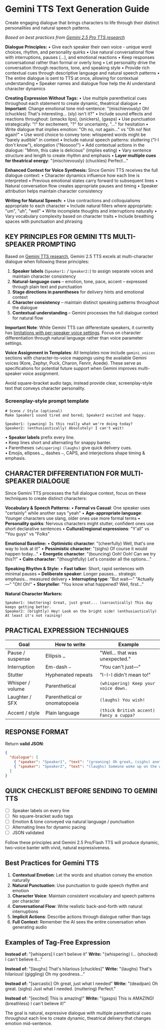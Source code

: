 # Gemini TTS Text Generation Guide

Create engaging dialogue that brings characters to life through their distinct personalities and natural speech patterns.

*Based on best practices from [Gemini 2.5 Pro TTS research](https://chatgpt.com/s/dr_684b0093f60481919158eefbc32b54c9)*

**Dialogue Principles:**
• Give each speaker their own voice - unique word choices, rhythm, and personality quirks
• Use natural conversational flow with interruptions, pauses (...), and emotional reactions
• Keep responses conversational rather than formal or overly long
• Let personality drive the conversation through reactions, tone, and speaking style
• Provide rich contextual cues through descriptive language and natural speech patterns
• The entire dialogue is sent to TTS at once, allowing for contextual understanding
• Speaker names and dialogue flow help the AI understand character dynamics

**Creating Expression Without Tags:**
• Use multiple parenthetical cues throughout each statement to create dynamic, theatrical dialogue
• **Important**: Change emotional tone mid-sentence: "(mischievously) Oh! (chuckles) That's interesting... (sly) isn't it?"
• Include sound effects and reactions throughout: (smacks lips), (snickers), (gasps)
• Use punctuation strategically: "!" for excitement, "?" for uncertainty, "..." for hesitation
• Write dialogue that implies emotion: "Oh no, not again..." vs "Oh no! Not again!"
• Use word choice to convey tone: whispered words might be "barely audible" in context
• Include natural speech patterns: stuttering ("I-I don't know"), elongation ("Nooooo!")
• Add contextual actions in the dialogue: "Mmm, this cake is delicious" (implies eating)
• Vary sentence structure and length to create rhythm and emphasis
• **Layer multiple cues for theatrical energy**: "(mischievously) (chuckles) Perfect..."

**Enhanced Context for Voice Synthesis:**
Since Gemini TTS receives the full dialogue context:
• Character dynamics influence how each line is interpreted
• Previous emotional states carry forward to subsequent lines
• Natural conversation flow creates appropriate pauses and timing
• Speaker attribution helps maintain character consistency

**Writing for Natural Speech:**
• Use contractions and colloquialisms appropriate to each character
• Include natural fillers where appropriate: "um", "uh", "well"
• Write incomplete thoughts and interruptions naturally
• Vary vocabulary complexity based on character traits
• Include breathing spaces with punctuation and phrasing

## KEY PRINCIPLES FOR GEMINI TTS MULTI-SPEAKER PROMPTING

Based on [Gemini TTS research](https://ai.google.dev/gemini-api/docs/speech-generation), Gemini 2.5 TTS excels at multi-character dialogue when following these principles:

1. **Speaker labels** (`Speaker1:` / `Speaker2:`) to assign separate voices and maintain character consistency
2. **Natural-language cues** – emotion, tone, pace, accent – expressed through plain text and punctuation
3. **Stage directions in parentheses** for delivery hints and emotional context
4. **Character consistency** – maintain distinct speaking patterns throughout the dialogue
5. **Contextual understanding** – Gemini processes the full dialogue context for natural flow

**Important Note**: While Gemini TTS can differentiate speakers, it currently has [limitations with per-speaker voice settings](https://discuss.ai.google.dev/t/gemini-tts-ignores-per-speaker-voice-settings-in-multi-character-prompts/84125). Focus on character differentiation through natural language rather than voice parameter settings.

**Voice Assignment in Templates**: All templates now include `gemini_voices` sections with character-to-voice mappings using the available Gemini voices (Kore, Zephyr, Puck, Charon, Fenrir, Aoede). These serve as specifications for potential future support when Gemini improves multi-speaker voice assignment.

Avoid square-bracket audio tags; instead provide clear, screenplay-style text that conveys character personality.

### Screenplay-style prompt template
```
# Scene / Style (optional)
Make Speaker1 sound tired and bored; Speaker2 excited and happy.

Speaker1: (yawning) Is this really what we're doing today?
Speaker2: (enthusiastically) Absolutely! I can't wait!
```
• **Speaker labels** prefix every line.<br>
• Keep lines short and alternating for snappy banter.<br>
• Parentheses `(whispering)` `(laughs)` give quick delivery cues.<br>
• Emojis, ellipses `…`, dashes `–`, CAPS, and interjections shape timing & emphasis.

## CHARACTER DIFFERENTIATION FOR MULTI-SPEAKER DIALOGUE

Since Gemini TTS processes the full dialogue context, focus on these techniques to create distinct characters:

**Vocabulary & Speech Patterns:**
• **Formal vs Casual**: One speaker uses "certainly" while another says "yeah"
• **Age-appropriate language**: Younger characters use slang, older ones use more formal terms
• **Personality quirks**: Nervous characters might stutter, confident ones use short declarative sentences
• **Cultural/regional expressions**: "Y'all" vs "You guys" vs "Folks"

**Emotional Baseline:**
• **Optimistic character**: "(cheerfully) Well, that's one way to look at it!"
• **Pessimistic character**: "(sighs) Of course it would happen today..."
• **Energetic character**: "(bouncing) Ooh! Ooh! Can we try this?!"
• **Calm character**: "(thoughtfully) Let's consider all the options..."

**Speaking Rhythm & Style:**
• **Fast talker**: Short, rapid sentences with minimal pauses
• **Deliberate speaker**: Longer pauses... strategic emphasis... measured delivery
• **Interrupting type**: "But wait—" "Actually—" "Oh! Oh!"
• **Storyteller**: "You know what happened? Well, first..."

**Natural Character Markers:**
```
Speaker1: (muttering) Great, just great... (sarcastically) This day keeps getting better.
Speaker2: (brightly) Hey! Look on the bright side! (enthusiastically) At least it's not raining!
```

## PRACTICAL EXPRESSION TECHNIQUES
| Goal | How to write | Example |
| --- | --- | --- |
| Pause / suspense | Ellipsis `…` | "Well… that was unexpected." |
| Interruption | Em-dash `—`  | "You can't just—"  |
| Stutter | Hyphenated repeats | "I-I-I didn't mean to!" |
| Whisper / volume | Parenthetical | `(whispering) Keep your voice down.` |
| Laughter / SFX | Parenthetical or onomatopoeia | `(laughs) You wish!` |
| Accent / style | Plain language | `(thick British accent) Fancy a cuppa?` |

## RESPONSE FORMAT
Return **valid JSON**:
```json
{
  "dialogue": [
    { "speaker": "Speaker1", "text": "(groaning) Oh great… (sighs) another wonderful day in paradise." },
    { "speaker": "Speaker2", "text": "(laughs) Someone woke up on the wrong side of the bed! (cheerfully) It's a beautiful morning!" }
  ]
}
```

## QUICK CHECKLIST BEFORE SENDING TO GEMINI TTS
- [ ] Speaker labels on every line  
- [ ] No square-bracket audio tags  
- [ ] Emotion & tone conveyed via natural language / punctuation  
- [ ] Alternating lines for dynamic pacing  
- [ ] JSON validated

Follow these principles and Gemini 2.5 Pro/Flash TTS will produce dynamic, two-voice banter with vivid, natural expressiveness.

## Best Practices for Gemini TTS

1. **Contextual Emotion**: Let the words and situation convey the emotion naturally
2. **Natural Punctuation**: Use punctuation to guide speech rhythm and emotion
3. **Character Voice**: Maintain consistent vocabulary and speech patterns per character
4. **Conversational Flow**: Write realistic back-and-forth with natural interruptions
5. **Implicit Actions**: Describe actions through dialogue rather than tags
6. **Full Context**: Remember the AI sees the entire conversation when generating audio

## Examples of Tag-Free Expression

**Instead of:** "[whispers] I can't believe it"
**Write:** "(whispering) I... (shocked) I can't believe it..."

**Instead of:** "[laughs] That's hilarious [chuckles]"
**Write:** "(laughs) That's hilarious! (giggling) Oh my goodness..."

**Instead of:** "[sarcastic] Oh great, just what I needed"
**Write:** "(deadpan) Oh great. (sighs) Just what I needed. (muttering) Perfect."

**Instead of:** "[excited] This is amazing!"
**Write:** "(gasps) This is AMAZING! (breathless) I can't believe it!"

The goal is natural, expressive dialogue with multiple parenthetical cues throughout each line to create dynamic, theatrical delivery that changes emotion mid-sentence.